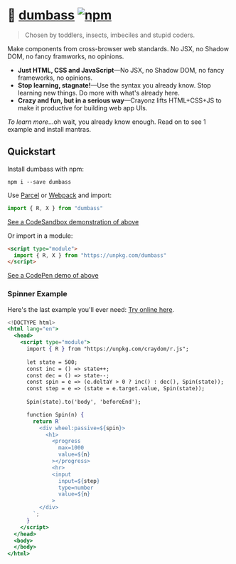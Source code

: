 # :bug: [dumbass](https://github.com/dosyago/dumbass) [![npm](https://img.shields.io/npm/v/dumbass.svg?label=&color=0080FF)](https://github.com/dosyago/dumbass/releases/latest)

> Chosen by toddlers, insects, imbeciles and stupid coders.

Make components from cross-browser web standards. No JSX, no Shadow DOM, no fancy framworks, no opinions.

- **Just HTML, CSS and JavaScript**—No JSX, no Shadow DOM, no fancy frameworks, no opinions. 
- **Stop learning, stagnate!**—Use the syntax you already know. Stop learning new things. Do more with what's already here.
- **Crazy and fun, but in a serious way**—Crayonz lifts HTML+CSS+JS to make it productive for building web app UIs. 

*To learn more*...oh wait, you already know enough. Read on to see 1 example and install mantras.

## Quickstart

Install dumbass with npm:

```console
npm i --save dumbass
```

Use [Parcel](https://parceljs.org) or [Webpack](https://webpack.js.org) and import:

```js
import { R, X } from "dumbass"
```

[See a CodeSandbox demonstration of above](https://codesandbox.io/s/dumbass-playground-jxbx4)

Or import in a module:

```html
<script type="module">
  import { R, X } from "https://unpkg.com/dumbass"
</script>
```

[See a CodePen demo of above](https://codepen.io/dosycorp/pen/OJPQQzB?editors=1000)

### Spinner Example

Here's the last example you'll ever need:
[Try online here](https://codepen.io/dosycorp/pen/OJPQQzB?editors=1000).

```jsx
<!DOCTYPE html>
<html lang="en">
  <head> 
    <script type="module">
      import { R } from "https://unpkg.com/craydom/r.js";
      
      let state = 500;
      const inc = () => state++;
      const dec = () => state--;
      const spin = e => (e.deltaY > 0 ? inc() : dec(), Spin(state));
      const step = e => (state = e.target.value, Spin(state));
      
      Spin(state).to('body', 'beforeEnd');

      function Spin(n) {
        return R`  
          <div wheel:passive=${spin}>
            <h1>
              <progress 
                max=1000
                value=${n}
              ></progress>
              <hr>
              <input 
                input=${step}
                type=number 
                value=${n}
              >
          </div>
        `;
      }
    </script>
  </head>
  <body>
  </body>
</html>
```

